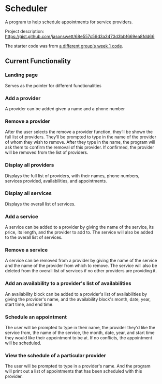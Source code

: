 # Scheduler

A program to help schedule appointments for service providers.

Project description: https://gist.github.com/jasonswett/68e557c59d3a3473d3bbf669ea8fdd66

The starter code was from [a different group's week 1 code](https://github.com/pearlzhuzeng/scheduler-week-2/commit/305fefaadc133ab87e6441145368316a5c3fba75).

## Current Functionality

### Landing page

Serves as the pointer for different functionalities

### Add a provider

A provider can be added given a name and a phone number

### Remove a provider

After the user selects the remove a provider function, they’ll be shown the full list of providers.
They'll be prompted to type in the name of the provider of whom they wish to remove.
After they type in the name, the program will ask them to confirm the removal of this provider.
If confirmed, the provider will be removed from the list of providers.

### Display all providers

Displays the full list of providers, with their names, phone numbers, services provided, availabilities, and appointments.

### Display all services

Displays the overall list of services.

### Add a service

A service can be added to a provider by giving the name of the service, its price, its length, and the provider to add to.
The service will also be added to the overall list of services.

### Remove a service

A service can be removed from a provider by giving the name of the service and the name of the provider from which to remove.
The service will also be deleted from the overall list of services if no other providers are providing it.

### Add an availability to a provider's list of availabilities

An availability block can be added to a provider's list of availabilities by giving the provider's name, and the availability block's month, date, year, start time, and end time.

### Schedule an appointment

The user will be prompted to type in their name, the provider they'd like the service from, the name of the service, the month, date, year, and start time they would like their appointment to be at.
If no conflicts, the appointment will be scheduled.

### View the schedule of a particular provider

The user will be prompted to type in a provider's name. And the program will print out a list of appointments that has been scheduled with this provider.
